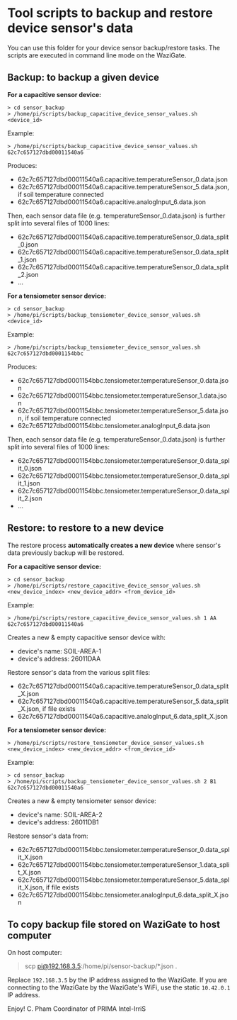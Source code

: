 Tool scripts to backup and restore device sensor's data
=======================================================

You can use this folder for your device sensor backup/restore tasks. The scripts are executed in command line mode on the WaziGate.

Backup: to backup a given device
------

**For a capacitive sensor device:**

	> cd sensor_backup
	> /home/pi/scripts/backup_capacitive_device_sensor_values.sh <device_id>
	
Example:

	> /home/pi/scripts/backup_capacitive_device_sensor_values.sh 62c7c657127dbd00011540a6	

Produces:

- 62c7c657127dbd00011540a6.capacitive.temperatureSensor_0.data.json
- 62c7c657127dbd00011540a6.capacitive.temperatureSensor_5.data.json, if soil temperature connected
- 62c7c657127dbd00011540a6.capacitive.analogInput_6.data.json

Then, each sensor data file (e.g. temperatureSensor_0.data.json) is further split into several files of 1000 lines:

- 62c7c657127dbd00011540a6.capacitive.temperatureSensor_0.data_split_0.json
- 62c7c657127dbd00011540a6.capacitive.temperatureSensor_0.data_split_1.json
- 62c7c657127dbd00011540a6.capacitive.temperatureSensor_0.data_split_2.json
- ...

**For a tensiometer sensor device:**

	> cd sensor_backup
	> /home/pi/scripts/backup_tensiometer_device_sensor_values.sh <device_id>
	
Example:

	> /home/pi/scripts/backup_tensiometer_device_sensor_values.sh 62c7c657127dbd0001154bbc	

Produces:

- 62c7c657127dbd0001154bbc.tensiometer.temperatureSensor_0.data.json
- 62c7c657127dbd0001154bbc.tensiometer.temperatureSensor_1.data.json
- 62c7c657127dbd0001154bbc.tensiometer.temperatureSensor_5.data.json, if soil temperature connected
- 62c7c657127dbd0001154bbc.tensiometer.analogInput_6.data.json

Then, each sensor data file (e.g. temperatureSensor_0.data.json) is further split into several files of 1000 lines:

- 62c7c657127dbd0001154bbc.tensiometer.temperatureSensor_0.data_split_0.json
- 62c7c657127dbd0001154bbc.tensiometer.temperatureSensor_0.data_split_1.json
- 62c7c657127dbd0001154bbc.tensiometer.temperatureSensor_0.data_split_2.json
- ...

Restore: to restore to a new device
-------

The restore process **automatically creates a new device** where sensor's data previously backup will be restored.


**For a capacitive sensor device:**

	> cd sensor_backup
	> /home/pi/scripts/restore_capacitive_device_sensor_values.sh <new_device_index> <new_device_addr> <from_device_id>
	
Example:

	> /home/pi/scripts/restore_capacitive_device_sensor_values.sh 1 AA 62c7c657127dbd00011540a6 	

Creates a new & empty capacitive sensor device with:

- device's name: SOIL-AREA-1
- device's address: 26011DAA

Restore sensor's data from the various split files:

- 62c7c657127dbd00011540a6.capacitive.temperatureSensor_0.data_split_X.json
- 62c7c657127dbd00011540a6.capacitive.temperatureSensor_5.data_split_X.json, if file exists
- 62c7c657127dbd00011540a6.capacitive.analogInput_6.data_split_X.json

**For a tensiometer sensor device:**

	> /home/pi/scripts/restore_tensiometer_device_sensor_values.sh <new_device_index> <new_device_addr> <from_device_id>
	
Example:

	> cd sensor_backup
	> /home/pi/scripts/backup_tensiometer_device_sensor_values.sh 2 B1 62c7c657127dbd00011540a6	

Creates a new & empty tensiometer sensor device:

- device's name: SOIL-AREA-2
- device's address: 26011DB1

Restore sensor's data from:

- 62c7c657127dbd0001154bbc.tensiometer.temperatureSensor_0.data_split_X.json
- 62c7c657127dbd0001154bbc.tensiometer.temperatureSensor_1.data_split_X.json
- 62c7c657127dbd0001154bbc.tensiometer.temperatureSensor_5.data_split_X.json, if file exists
- 62c7c657127dbd0001154bbc.tensiometer.analogInput_6.data_split_X.json

To copy backup file stored on WaziGate to host computer
-------

On host computer:

> scp pi@192.168.3.5:/home/pi/sensor-backup/*.json .

Replace `192.168.3.5` by the IP address assigned to the WaziGate. If you are connecting to the WaziGate by the WaziGate's WiFi, use the static `10.42.0.1` IP address.


Enjoy!
C. Pham
Coordinator of PRIMA Intel-IrriS

